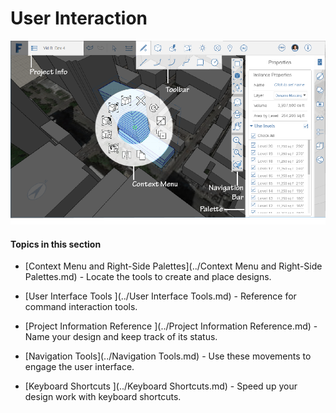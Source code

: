 # User Interaction



  ![](Images/GUID-8E20A1F0-773E-4AAC-A31E-B37BF8314086-low.png)

#### Topics in this section

* [Context Menu and Right-Side Palettes](../Context Menu and Right-Side Palettes.md) - Locate the tools to create and place designs.

* [User Interface Tools ](../User Interface Tools.md) - Reference for command interaction tools.

* [Project Information Reference ](../Project Information Reference.md) - Name your design and keep track of its status.

* [Navigation Tools](../Navigation Tools.md) - Use these movements to engage the user interface.

* [Keyboard Shortcuts ](../Keyboard Shortcuts.md) - Speed up your design work with keyboard shortcuts.



